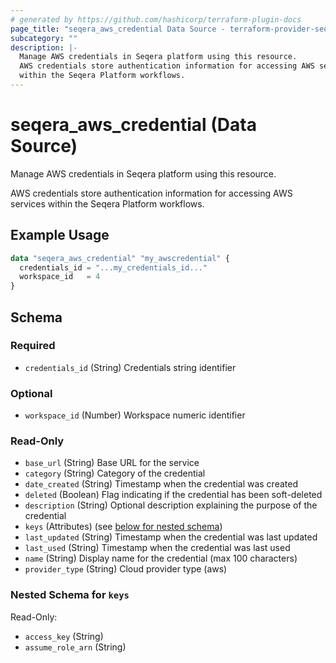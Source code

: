 ```yaml
---
# generated by https://github.com/hashicorp/terraform-plugin-docs
page_title: "seqera_aws_credential Data Source - terraform-provider-seqera"
subcategory: ""
description: |-
  Manage AWS credentials in Seqera platform using this resource.
  AWS credentials store authentication information for accessing AWS services
  within the Seqera Platform workflows.
---
```


# seqera_aws_credential (Data Source)

Manage AWS credentials in Seqera platform using this resource.

AWS credentials store authentication information for accessing AWS services
within the Seqera Platform workflows.

## Example Usage

```terraform
data "seqera_aws_credential" "my_awscredential" {
  credentials_id = "...my_credentials_id..."
  workspace_id   = 4
}
```

<!-- schema generated by tfplugindocs -->
## Schema

### Required

- `credentials_id` (String) Credentials string identifier

### Optional

- `workspace_id` (Number) Workspace numeric identifier

### Read-Only

- `base_url` (String) Base URL for the service
- `category` (String) Category of the credential
- `date_created` (String) Timestamp when the credential was created
- `deleted` (Boolean) Flag indicating if the credential has been soft-deleted
- `description` (String) Optional description explaining the purpose of the credential
- `keys` (Attributes) (see [below for nested schema](#nestedatt--keys))
- `last_updated` (String) Timestamp when the credential was last updated
- `last_used` (String) Timestamp when the credential was last used
- `name` (String) Display name for the credential (max 100 characters)
- `provider_type` (String) Cloud provider type (aws)

<a id="nestedatt--keys"></a>
### Nested Schema for `keys`

Read-Only:

- `access_key` (String)
- `assume_role_arn` (String)
